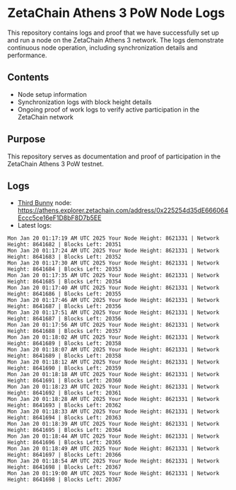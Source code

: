 # ZetaChain Athens 3 PoW Node Logs
This repository contains logs and proof that we have successfully set up and run a node on the ZetaChain Athens 3 network. The logs demonstrate continuous node operation, including synchronization details and performance.

## Contents
- Node setup information
- Synchronization logs with block height details
- Ongoing proof of work logs to verify active participation in the ZetaChain network

## Purpose
This repository serves as documentation and proof of participation in the ZetaChain Athens 3 PoW testnet.

## Logs

- [Third Bunny](https://thirdbunny.xyz/) node: https://athens.explorer.zetachain.com/address/0x225254d35dE666064Eccc5ce16eF1D8bF8D7b5EE
- Latest logs:
```
Mon Jan 20 01:17:19 AM UTC 2025 Your Node Height: 8621331 | Network Height: 8641682 | Blocks Left: 20351
Mon Jan 20 01:17:24 AM UTC 2025 Your Node Height: 8621331 | Network Height: 8641683 | Blocks Left: 20352
Mon Jan 20 01:17:30 AM UTC 2025 Your Node Height: 8621331 | Network Height: 8641684 | Blocks Left: 20353
Mon Jan 20 01:17:35 AM UTC 2025 Your Node Height: 8621331 | Network Height: 8641685 | Blocks Left: 20354
Mon Jan 20 01:17:40 AM UTC 2025 Your Node Height: 8621331 | Network Height: 8641686 | Blocks Left: 20355
Mon Jan 20 01:17:46 AM UTC 2025 Your Node Height: 8621331 | Network Height: 8641687 | Blocks Left: 20356
Mon Jan 20 01:17:51 AM UTC 2025 Your Node Height: 8621331 | Network Height: 8641687 | Blocks Left: 20356
Mon Jan 20 01:17:56 AM UTC 2025 Your Node Height: 8621331 | Network Height: 8641688 | Blocks Left: 20357
Mon Jan 20 01:18:02 AM UTC 2025 Your Node Height: 8621331 | Network Height: 8641689 | Blocks Left: 20358
Mon Jan 20 01:18:07 AM UTC 2025 Your Node Height: 8621331 | Network Height: 8641689 | Blocks Left: 20358
Mon Jan 20 01:18:12 AM UTC 2025 Your Node Height: 8621331 | Network Height: 8641690 | Blocks Left: 20359
Mon Jan 20 01:18:18 AM UTC 2025 Your Node Height: 8621331 | Network Height: 8641691 | Blocks Left: 20360
Mon Jan 20 01:18:23 AM UTC 2025 Your Node Height: 8621331 | Network Height: 8641692 | Blocks Left: 20361
Mon Jan 20 01:18:28 AM UTC 2025 Your Node Height: 8621331 | Network Height: 8641693 | Blocks Left: 20362
Mon Jan 20 01:18:33 AM UTC 2025 Your Node Height: 8621331 | Network Height: 8641694 | Blocks Left: 20363
Mon Jan 20 01:18:39 AM UTC 2025 Your Node Height: 8621331 | Network Height: 8641695 | Blocks Left: 20364
Mon Jan 20 01:18:44 AM UTC 2025 Your Node Height: 8621331 | Network Height: 8641696 | Blocks Left: 20365
Mon Jan 20 01:18:49 AM UTC 2025 Your Node Height: 8621331 | Network Height: 8641697 | Blocks Left: 20366
Mon Jan 20 01:18:54 AM UTC 2025 Your Node Height: 8621331 | Network Height: 8641698 | Blocks Left: 20367
Mon Jan 20 01:19:00 AM UTC 2025 Your Node Height: 8621331 | Network Height: 8641698 | Blocks Left: 20367
```
